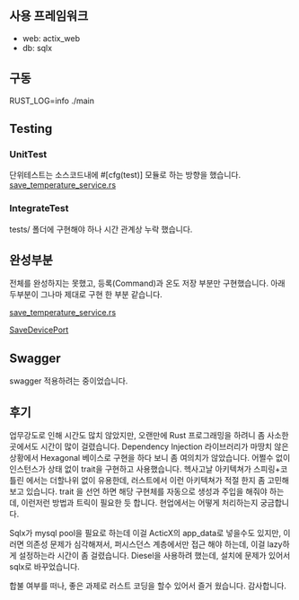 
## 사용 프레임워크
* web: actix_web
* db: sqlx

## 구동
RUST_LOG=info ./main


## Testing

### UnitTest
단위테스트는 소스코드내에 #[cfg(test)] 모듈로 하는 방향을 했습니다.
[save_temperature_service.rs](src/application/service/save_temperature_service.rs)

### IntegrateTest
tests/ 폴더에 구현해야 하나 시간 관계상 누락 했습니다.

## 완성부분
전체를 완성하지는 못했고, 등록(Command)과 온도 저장 부분만 구현했습니다.
아래 두부분이 그나마 제대로 구현 한 부분 같습니다. 

[save_temperature_service.rs](src/application/service/save_temperature_service.rs)

[SaveDevicePort](SaveDevicePort)


## Swagger
swagger 적용하려는 중이었습니다.

## 후기
업무강도로 인해 시간도 많치 않았지만, 오랜만에 Rust 프로그래밍을 하려니 좀 사소한 곳에서도 시간이 많이 걸렸습니다.
Dependency Injection 라이브러리가 마땅치 않은 상황에서 Hexagonal 베이스로 구현을 하다 보니 좀 여의치가 않았습니다.
어쩔수 없이 인스턴스가 상태 없이 trait을 구현하고 사용했습니다.
헥사고날 아키텍쳐가 스피링+코틀린 에서는 더할나위 없이 유용한데, 러스트에서 이런 아키텍쳐가 적절 한지 좀 고민해 보고 있습니다.
trait 을 선언 하면 해당 구현체를 자동으로 생성과 주입을 해줘야 하는데, 이런저런 방법과 트릭이 필요한 듯 합니다.
현업에서는 어떻게 처리하는지 궁금합니다.

Sqlx가 mysql pool을 필요로 하는데 이걸 ActicX의 app_data로 넣을수도 있지만, 이러면 
의존성 문제가 심각해져서, 퍼시스던스 계층에서만 접근 해야 하는데, 이걸 lazy하게 설정하는라 시간이 좀 걸렸습니다.
Diesel을 사용하려 했는데, 설치에 문제가 있어서 sqlx로 바꾸었습니다.

합불 여부를 떠나, 좋은 과제로 러스트 코딩을 할수 있어서 즐거 웠습니다.
감사합니다.